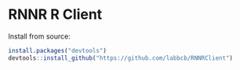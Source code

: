 # RNNR R Client

Install from source:

```r
install.packages("devtools")
devtools::install_github("https://github.com/labbcb/RNNRClient")
```
